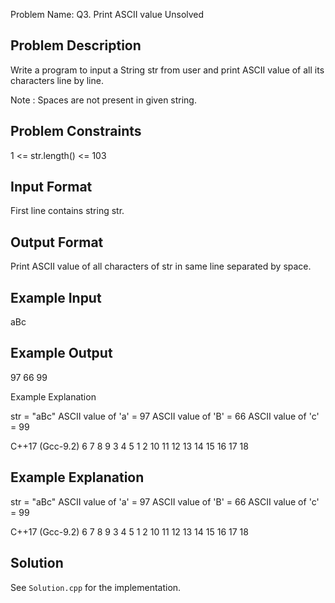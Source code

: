 Problem Name: Q3. Print ASCII value
Unsolved

## Problem Description

Write a program to input a String str from user and print ASCII value of all its characters line by line.

Note : Spaces are not present in given string.

## Problem Constraints

1 <= str.length() <= 103

## Input Format

First line contains string str.

## Output Format

Print ASCII value of all characters of str in same line separated by space.

## Example Input

aBc

## Example Output

97 66 99

Example Explanation

str = "aBc"
ASCII value of 'a' = 97
ASCII value of 'B' = 66
ASCII value of 'c' = 99

C++17 (Gcc-9.2)
6
7
8
9
3
4
5
1
2
10
11
12
13
14
15
16
17
18

## Example Explanation

str = "aBc"
ASCII value of 'a' = 97
ASCII value of 'B' = 66
ASCII value of 'c' = 99

C++17 (Gcc-9.2)
6
7
8
9
3
4
5
1
2
10
11
12
13
14
15
16
17
18

## Solution

See `Solution.cpp` for the implementation.